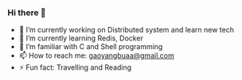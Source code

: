 ### Hi there 👋

- 🔭 I’m currently working on Distributed system and learn new tech
- 🌱 I’m currently learning Redis, Docker
- 🤔 I’m familiar with C and Shell programming
- 📫 How to reach me: gaoyangbuaa@gmail.com
- ⚡ Fun fact: Travelling and Reading
